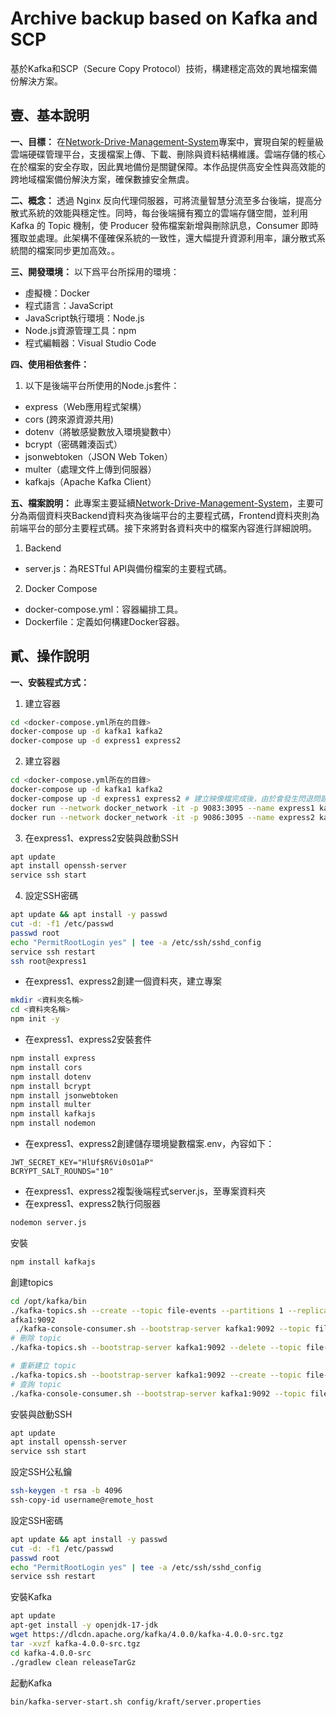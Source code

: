 # Archive backup based on Kafka and SCP

基於Kafka和SCP（Secure Copy Protocol）技術，構建穩定高效的異地檔案備份解決方案。

## 壹、基本說明
**一、目標：**
在[Network-Drive-Management-System](https://github.com/SonnySon-P/Network-Drive-Management-System)專案中，實現自架的輕量級雲端硬碟管理平台，支援檔案上傳、下載、刪除與資料結構維護。雲端存儲的核心在於檔案的安全存取，因此異地備份是關鍵保障。本作品提供高安全性與高效能的跨地域檔案備份解決方案，確保數據安全無虞。

**二、概念：**
透過 Nginx 反向代理伺服器，可將流量智慧分流至多台後端，提高分散式系統的效能與穩定性。同時，每台後端擁有獨立的雲端存儲空間，並利用 Kafka 的 Topic 機制，使 Producer 發佈檔案新增與刪除訊息，Consumer 即時獲取並處理。此架構不僅確保系統的一致性，還大幅提升資源利用率，讓分散式系統間的檔案同步更加高效。。

**三、開發環境：**
以下爲平台所採用的環境：
* 虛擬機：Docker
* 程式語言：JavaScript
* JavaScript執行環境：Node.js
* Node.js資源管理工具：npm
* 程式編輯器：Visual Studio Code

**四、使用相依套件：**
1. 以下是後端平台所使用的Node.js套件：
* express（Web應用程式架構）
* cors (跨來源資源共用)
* dotenv（將敏感變數放入環境變數中）
* bcrypt（密碼雜湊函式）
* jsonwebtoken（JSON Web Token）
* multer（處理文件上傳到伺服器）
* kafkajs（Apache Kafka Client）

**五、檔案說明：** 
此專案主要延續[Network-Drive-Management-System](https://github.com/SonnySon-P/Network-Drive-Management-System)，主要可分為兩個資料夾Backend資料夾為後端平台的主要程式碼，Frontend資料夾則為前端平台的部分主要程式碼。接下來將對各資料夾中的檔案內容進行詳細說明。
1. Backend
* server.js：為RESTful API與備份檔案的主要程式碼。

2. Docker Compose
* docker-compose.yml：容器編排工具。
* Dockerfile：定義如何構建Docker容器。

## 貳、操作說明
**一、安裝程式方式：** 
1. 建立容器
```bash
cd <docker-compose.yml所在的目錄>
docker-compose up -d kafka1 kafka2
docker-compose up -d express1 express2

```
2. 建立容器
```bash
cd <docker-compose.yml所在的目錄>
docker-compose up -d kafka1 kafka2
docker-compose up -d express1 express2 # 建立映像檔完成後，由於會發生閃退問題，請刪除express1、express2，在透過以下指令新增。
docker run --network docker_network -it -p 9083:3095 --name express1 kafka-express1
docker run --network docker_network -it -p 9086:3095 --name express2 kafka-express2
```
3. 在express1、express2安裝與啟動SSH
```bash
apt update
apt install openssh-server
service ssh start
```
4. 設定SSH密碼
```bash
apt update && apt install -y passwd
cut -d: -f1 /etc/passwd
passwd root
echo "PermitRootLogin yes" | tee -a /etc/ssh/sshd_config
service ssh restart
ssh root@express1
```
* 在express1、express2創建一個資料夾，建立專案
```bash
mkdir <資料夾名稱>
cd <資料夾名稱>
npm init -y
```
* 在express1、express2安裝套件
```bash
npm install express
npm install cors
npm install dotenv
npm install bcrypt
npm install jsonwebtoken
npm install multer
npm install kafkajs
npm install nodemon
```
* 在express1、express2創建儲存環境變數檔案.env，內容如下：
```.env
JWT_SECRET_KEY="HlUf$R6Vi0sO1aP"
BCRYPT_SALT_ROUNDS="10"
```
* 在express1、express2複製後端程式server.js，至專案資料夾
* 在express1、express2執行伺服器
```bash
nodemon server.js
```

安裝
```bash
npm install kafkajs
```
創建topics
```bash
cd /opt/kafka/bin
./kafka-topics.sh --create --topic file-events --partitions 1 --replication-factor 1 --bootstrap-server k
afka1:9092
 ./kafka-console-consumer.sh --bootstrap-server kafka1:9092 --topic file-events --from-beginning
# 刪除 topic
./kafka-topics.sh --bootstrap-server kafka1:9092 --delete --topic file-events

# 重新建立 topic
./kafka-topics.sh --bootstrap-server kafka1:9092 --create --topic file-events --partitions 1 --replication-factor 1
# 查詢 topic
./kafka-console-consumer.sh --bootstrap-server kafka1:9092 --topic file-events --from-beginning
```
安裝與啟動SSH
```bash
apt update
apt install openssh-server
service ssh start
```
設定SSH公私鑰
```bash
ssh-keygen -t rsa -b 4096
ssh-copy-id username@remote_host
```
設定SSH密碼
```bash
apt update && apt install -y passwd
cut -d: -f1 /etc/passwd
passwd root
echo "PermitRootLogin yes" | tee -a /etc/ssh/sshd_config
service ssh restart
```
安裝Kafka
```bash
apt update
apt-get install -y openjdk-17-jdk
wget https://dlcdn.apache.org/kafka/4.0.0/kafka-4.0.0-src.tgz
tar -xvzf kafka-4.0.0-src.tgz
cd kafka-4.0.0-src
./gradlew clean releaseTarGz
```
起動Kafka
```bash
bin/kafka-server-start.sh config/kraft/server.properties
```
